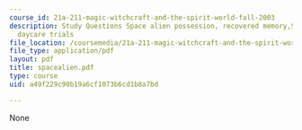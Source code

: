 ```yaml
---
course_id: 21a-211-magic-witchcraft-and-the-spirit-world-fall-2003
description: Study Questions Space alien possession, recovered memory,Satanic abuse,
  daycare trials
file_location: /coursemedia/21a-211-magic-witchcraft-and-the-spirit-world-fall-2003/a49f229c90b19a6cf1073b6cd1b8a7bd_spacealien.pdf
file_type: application/pdf
layout: pdf
title: spacealien.pdf
type: course
uid: a49f229c90b19a6cf1073b6cd1b8a7bd

---
```

None